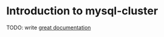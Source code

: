 # Introduction to mysql-cluster

TODO: write [great documentation](http://jacobian.org/writing/what-to-write/)
